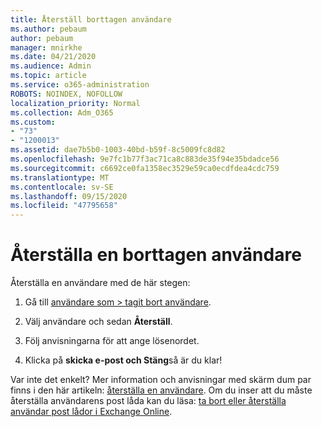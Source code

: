 ```yaml
---
title: Återställ borttagen användare
ms.author: pebaum
author: pebaum
manager: mnirkhe
ms.date: 04/21/2020
ms.audience: Admin
ms.topic: article
ms.service: o365-administration
ROBOTS: NOINDEX, NOFOLLOW
localization_priority: Normal
ms.collection: Adm_O365
ms.custom:
- "73"
- "1200013"
ms.assetid: dae7b5b0-1003-40bd-b59f-8c5009fc8d82
ms.openlocfilehash: 9e7fc1b77f3ac71ca8c883de35f94e35bdadce56
ms.sourcegitcommit: c6692ce0fa1358ec3529e59ca0ecdfdea4cdc759
ms.translationtype: MT
ms.contentlocale: sv-SE
ms.lasthandoff: 09/15/2020
ms.locfileid: "47795658"
---
```

# <a name="restore-a-deleted-user"></a>Återställa en borttagen användare

Återställa en användare med de här stegen:
  
1. Gå till [användare som \> tagit bort användare](https://admin.microsoft.com/adminportal/home#/deletedusers).

2. Välj användare och sedan **Återställ**.

3. Följ anvisningarna för att ange lösenordet.

4. Klicka på **skicka e-post och Stäng**så är du klar!

Var inte det enkelt? Mer information och anvisningar med skärm dum par finns i den här artikeln: [återställa en användare](https://docs.microsoft.com/microsoft-365/admin/add-users/restore-user). Om du inser att du måste återställa användarens post låda kan du läsa: [ta bort eller återställa användar post lådor i Exchange Online](https://docs.microsoft.com/exchange/recipients-in-exchange-online/delete-or-restore-mailboxes).